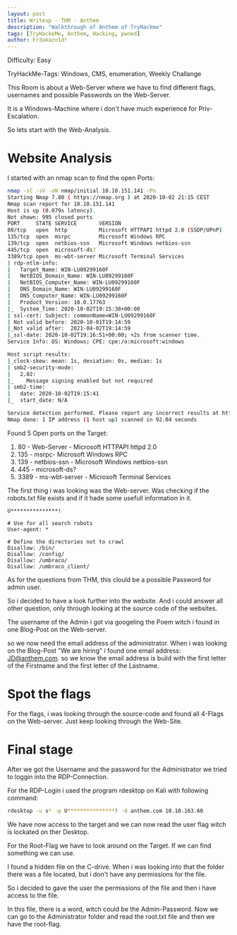 ```yaml
---
layout: post
title: Writeup - THM - Anthem
description: "Walkthrough of Anthem of TryHackme"
tags: [TryHackeMe, Anthem, Hacking, pwned]
author: Fr3akazo1d!
---
```


Difficulty: Easy

TryHackMe-Tags: Windows, CMS, enumeration, Weekly Challange

This Room is about a Web-Server where we have to find different flags, usernames and possible Passwords on the Web-Server. 

It is a Windows-Machine where i don't have much experience for Priv-Escalation.  

So lets start with the Web-Analysis.

# Website Analysis

I started with an nmap scan to find the open Ports:
```sh
nmap -sC -sV -oN nmap/initial 10.10.151.141 -Pn
Starting Nmap 7.80 ( https://nmap.org ) at 2020-10-02 21:15 CEST
Nmap scan report for 10.10.151.141
Host is up (0.079s latency).
Not shown: 995 closed ports
PORT     STATE SERVICE       VERSION
80/tcp   open  http          Microsoft HTTPAPI httpd 2.0 (SSDP/UPnP)
135/tcp  open  msrpc         Microsoft Windows RPC
139/tcp  open  netbios-ssn   Microsoft Windows netbios-ssn
445/tcp  open  microsoft-ds?
3389/tcp open  ms-wbt-server Microsoft Terminal Services
| rdp-ntlm-info: 
|   Target_Name: WIN-LU09299160F
|   NetBIOS_Domain_Name: WIN-LU09299160F
|   NetBIOS_Computer_Name: WIN-LU09299160F
|   DNS_Domain_Name: WIN-LU09299160F
|   DNS_Computer_Name: WIN-LU09299160F
|   Product_Version: 10.0.17763
|_  System_Time: 2020-10-02T19:15:38+00:00
| ssl-cert: Subject: commonName=WIN-LU09299160F
| Not valid before: 2020-10-01T19:14:59
|_Not valid after:  2021-04-02T19:14:59
|_ssl-date: 2020-10-02T19:16:51+00:00; +2s from scanner time.
Service Info: OS: Windows; CPE: cpe:/o:microsoft:windows

Host script results:
|_clock-skew: mean: 1s, deviation: 0s, median: 1s
| smb2-security-mode: 
|   2.02: 
|_    Message signing enabled but not required
| smb2-time: 
|   date: 2020-10-02T19:15:41
|_  start_date: N/A

Service detection performed. Please report any incorrect results at https://nmap.org/submit/ .
Nmap done: 1 IP address (1 host up) scanned in 92.04 seconds
```

Found 5 Open ports on the Target: 

1. 80 - Web-Server - Microsoft HTTPAPI httpd 2.0
2. 135 - msrpc- Microsoft Windows RPC
3. 139 - netbios-ssn - Microsoft Windows netbios-ssn
4. 445 - microsoft-ds?
5. 3389 - ms-wbt-server - Microsoft Terminal Services

The first thing i was looking was the Web-server. Was checking if the robots.txt file exists and if it hade some usefull information in it. 

```
U***************!

# Use for all search robots
User-agent: *

# Define the directories not to crawl
Disallow: /bin/
Disallow: /config/
Disallow: /umbraco/
Disallow: /umbraco_client/
```

As for the questions from THM, this clould be a possible Password for admin user.

So i decided to have a look further into the website. And i could answer all other question, only through looking at the source code of the websites. 

The username of the Admin i got via googeling the Poem witch i found in one Blog-Post on the Web-server. 

so we now need the email address of the administrator. When i was looking on the Blog-Post "We are hiring" i found one email address: JD@anthem.com. so we know the email address is build with the first letter of the Firstname and the first letter of the Lastname. 

# Spot the flags

For the flags, i was looking through the source-code and found all 4-Flags on the Web-server. Just keep looking through the Web-Site.

# Final stage

After we got the Username and the password for the Administrator we tried to loggin into the RDP-Connection. 

For the RDP-Login i used the program rdesktop on Kali with following command: 

```sh
rdesktop -u s* -p U***************! -d anthem.com 10.10.163.60
```

We have now access to the target and we can now read the user flag witch is lockated on ther Desktop. 

For the Root-Flag we have to look around on the Target. If we can find something we can use. 

I found a hidden file on the C-drive. When i was looking into that the folder there was a file located, but i don't have any permissions for the file. 

So i decided to gave the user the permissions of the file and then i have access to the file.

In this file, there is a word, witch could be the Admin-Password. 
Now we can go to the Administrator folder and read the root.txt file and then we have the root-flag.
